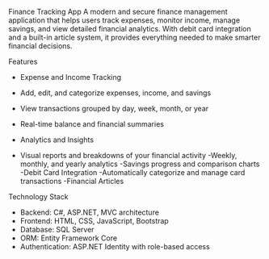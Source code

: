Finance Tracking App
A modern and secure finance management application that helps users track expenses, monitor income, manage savings, and view detailed financial analytics. With debit card integration and a built-in article system, it provides everything needed to make smarter financial decisions.

Features
- Expense and Income Tracking
- Add, edit, and categorize expenses, income, and savings
- View transactions grouped by day, week, month, or year
- Real-time balance and financial summaries

- Analytics and Insights
- Visual reports and breakdowns of your financial activity
-Weekly, monthly, and yearly analytics
-Savings progress and comparison charts
-Debit Card Integration
-Automatically categorize and manage card transactions
-Financial Articles


Technology Stack
- Backend: C#, ASP.NET, MVC architecture
- Frontend: HTML, CSS, JavaScript, Bootstrap
- Database: SQL Server
- ORM: Entity Framework Core
- Authentication: ASP.NET Identity with role-based access
